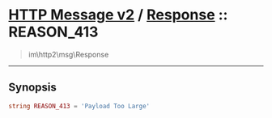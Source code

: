# [HTTP Message v2](http2.md) / [Response](http2-Response.md) :: REASON_413
 > im\http2\msg\Response
____

## Synopsis
```php
string REASON_413 = 'Payload Too Large'
```
